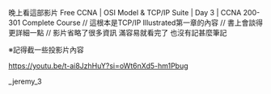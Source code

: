 晚上看這部影片
Free CCNA | OSI Model & TCP/IP Suite | Day 3 | CCNA 200-301 Complete Course
// 這根本是TCP/IP Illustrated第一章的內容
// 書上會談得更詳細一點
// 影片省略了很多資訊 滿容易就看完了 也沒有記甚麼筆記

※記得截一些投影片內容

https://youtu.be/t-ai8JzhHuY?si=oWt6nXd5-hm1Pbug

_jeremy_3